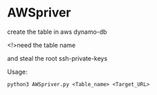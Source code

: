 # AWSpriver

create the table in aws dynamo-db

<!>need the table name

and steal the root ssh-private-keys

Usage:

    python3 AWSpriver.py <Table_name> <Target_URL>
